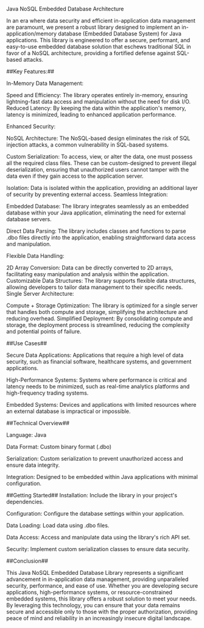 Java NoSQL Embedded Database Architecture

In an era where data security and efficient in-application data management are paramount, we present a robust library designed to implement an in-application/memory database (Embedded Database System) for Java applications. This library is engineered to offer a secure, performant, and easy-to-use embedded database solution that eschews traditional SQL in favor of a NoSQL architecture, providing a fortified defense against SQL-based attacks.

##Key Features:##


In-Memory Data Management:

Speed and Efficiency: The library operates entirely in-memory, ensuring lightning-fast data access and manipulation without the need for disk I/O.
Reduced Latency: By keeping the data within the application's memory, latency is minimized, leading to enhanced application performance.

Enhanced Security:

NoSQL Architecture: The NoSQL-based design eliminates the risk of SQL injection attacks, a common vulnerability in SQL-based systems.

Custom Serialization: To access, view, or alter the data, one must possess all the required class files. These can be custom-designed to prevent illegal deserialization, ensuring that unauthorized users cannot tamper with the data even if they gain access to the application server.

Isolation: Data is isolated within the application, providing an additional layer of security by preventing external access.
Seamless Integration:

Embedded Database: The library integrates seamlessly as an embedded database within your Java application, eliminating the need for external database servers.

Direct Data Parsing: The library includes classes and functions to parse .dbo files directly into the application, enabling straightforward data access and manipulation.

Flexible Data Handling:

2D Array Conversion: Data can be directly converted to 2D arrays, facilitating easy manipulation and analysis within the application.
Customizable Data Structures: The library supports flexible data structures, allowing developers to tailor data management to their specific needs.
Single Server Architecture:

Compute + Storage Optimization: The library is optimized for a single server that handles both compute and storage, simplifying the architecture and reducing overhead.
Simplified Deployment: By consolidating compute and storage, the deployment process is streamlined, reducing the complexity and potential points of failure.


##Use Cases##

Secure Data Applications: Applications that require a high level of data security, such as financial software, healthcare systems, and government applications.

High-Performance Systems: Systems where performance is critical and latency needs to be minimized, such as real-time analytics platforms and high-frequency trading systems.

Embedded Systems: Devices and applications with limited resources where an external database is impractical or impossible.

##Technical Overview##

Language: Java

Data Format: Custom binary format (.dbo)

Serialization: Custom serialization to prevent unauthorized access and ensure data integrity.

Integration: Designed to be embedded within Java applications with minimal configuration.

##Getting Started##
Installation: Include the library in your project's dependencies.

Configuration: Configure the database settings within your application.

Data Loading: Load data using .dbo files.

Data Access: Access and manipulate data using the library's rich API set.

Security: Implement custom serialization classes to ensure data security.

##Conclusion##

This Java NoSQL Embedded Database Library represents a significant advancement in in-application data management, providing unparalleled security, performance, and ease of use. Whether you are developing secure applications, high-performance systems, or resource-constrained embedded systems, this library offers a robust solution to meet your needs. By leveraging this technology, you can ensure that your data remains secure and accessible only to those with the proper authorization, providing peace of mind and reliability in an increasingly insecure digital landscape.